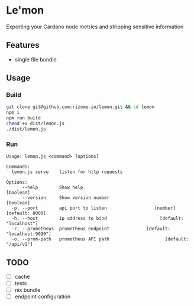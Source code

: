 # Le'mon
Exporting your Cardano node metrics and stripping sensitive information

## Features
- single file bundle

## Usage

### Build
``` sh
git clone git@github.com:rizome-io/lemon.git && cd lemon
npm i
npm run build
chmod +x dist/lemon.js
./dist/lemon.js
```

### Run
```
Usage: lemon.js <command> [options]

Commands:
  lemon.js serve    listen for http requests

Options:
      --help        Show help                                          [boolean]
      --version     Show version number                                [boolean]
  -p, --port        api port to listen                  [number] [default: 8000]
  -h, --host        ip address to bind                    [default: "localhost"]
  -r, --prometheus  prometheus endpoint              [default: "localhost:9090"]
  -o, --prom-path   prometheus API path                     [default: "/api/v1"]
```

## TODO
- [ ] cache
- [ ] tests
- [ ] nix bundle
- [ ] endpoint configuration
